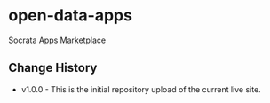 # open-data-apps
Socrata Apps Marketplace

Change History
---
- v1.0.0 - This is the initial repository upload of the current live site.
